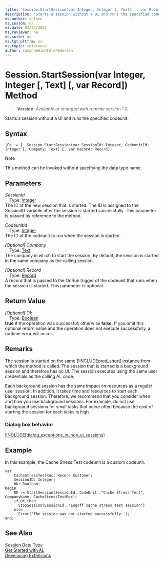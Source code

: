 ```yaml
---
title: "Session.StartSession(var Integer, Integer [, Text] [, var Record]) Method"
description: "Starts a session without a UI and runs the specified codeunit (sessionID version)."
ms.author: solsen
ms.custom: na
ms.date: 03/24/2022
ms.reviewer: na
ms.suite: na
ms.tgt_pltfrm: na
ms.topic: reference
author: SusanneWindfeldPedersen
---
```

[//]: # (START>DO_NOT_EDIT)
[//]: # (IMPORTANT:Do not edit any of the content between here and the END>DO_NOT_EDIT.)
[//]: # (Any modifications should be made in the .xml files in the ModernDev repo.)
# Session.StartSession(var Integer, Integer [, Text] [, var Record]) Method
> **Version**: _Available or changed with runtime version 1.0._

Starts a session without a UI and runs the specified codeunit.


## Syntax
```AL
[Ok := ]  Session.StartSession(var SessionId: Integer, CodeunitId: Integer [, Company: Text] [, var Record: Record])
```
> [!NOTE]
> This method can be invoked without specifying the data type name.
## Parameters
*SessionId*  
&emsp;Type: [Integer](../integer/integer-data-type.md)  
The ID of the new session that is started. The ID is assigned to the SessionID variable after the session is started successfully. This parameter is passed by reference to the method.  

*CodeunitId*  
&emsp;Type: [Integer](../integer/integer-data-type.md)  
The ID of the codeunit to run when the session is started.  

*[Optional] Company*  
&emsp;Type: [Text](../text/text-data-type.md)  
The company in which to start the session. By default, the session is started in the same company as the calling session.  

*[Optional] Record*  
&emsp;Type: [Record](../record/record-data-type.md)  
A record that is passed to the OnRun trigger of the codeunit that runs when the session is started. This parameter is optional.  


## Return Value
*[Optional] Ok*  
&emsp;Type: [Boolean](../boolean/boolean-data-type.md)  
**true** if the operation was successful; otherwise **false**.   If you omit this optional return value and the operation does not execute successfully, a runtime error will occur.  


[//]: # (IMPORTANT: END>DO_NOT_EDIT)

## Remarks

 The session is started on the same [!INCLUDE[prod_short](../../includes/prod_short.md)] instance from which the method is called. The session that is started is a background session and therefore has no UI. The session executes using the same user credentials as the calling AL code.

Each background session has the same impact on resources as a regular user session. In addition, it takes time and resources to start each background session. Therefore, we recommend that you consider when and how you use background sessions. For example, do not use background sessions for small tasks that occur often because the cost of starting the session for each tasks is high.

### Dialog box behavior

[!INCLUDE[dialog_exceptions_in_non_ui_sessions]](../../../includes/include-dialog-exceptions-in-non-ui-sessions.md)

 

## Example

In this example, the Cache Stress Test codeunit is a custom codeunit.  

```al
var
    CacheStressTestRec: Record Customer;
    SessionID: Integer;
    OK: Boolean;
begin  
    OK := StartSession(SessionId, CodeUnit::"Cache Stress Test", CompanyName, CacheStressTestRec);  
    if OK then  
      StopSession(SessionId, 'Logoff cache stress test session')  
    else  
      Error('The session was not started successfully.');  
end;
```
  
## See Also
[Session Data Type](session-data-type.md)  
[Get Started with AL](../../devenv-get-started.md)  
[Developing Extensions](../../devenv-dev-overview.md)